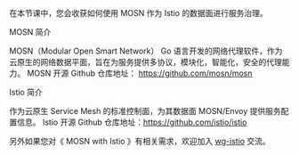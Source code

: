 在本节课中，您会收获如何使用 MOSN 作为 Istio 的数据面进行服务治理。

MOSN 简介

MOSN（Modular Open Smart Network） Go 语言开发的网络代理软件，作为云原生的网络数据平面，旨在为服务提供多协议，模块化，智能化，安全的代理能力。
MOSN 开源 Github 仓库地址： https://github.com/mosn/mosn

Istio 简介

作为云原生 Service Mesh 的标准控制面，为其数据面 MOSN/Envoy 提供服务配置信息。
Istio 开源 Github 仓库地址：https://github.com/istio/istio


另外如果您对《 MOSN with Istio 》有相关需求，欢迎加入 [wg-istio](https://github.com/mosn/community/blob/master/wg-istio.md) 交流。

